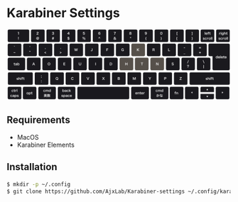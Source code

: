 Karabiner Settings
==================

![](img/keymap.png)


## Requirements
- MacOS
- Karabiner Elements


## Installation
```sh
$ mkdir -p ~/.config
$ git clone https://github.com/AjxLab/Karabiner-settings ~/.config/karabiner
```
